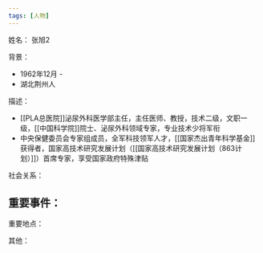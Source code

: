 ```yaml
---
tags: [人物]
---
```


姓名：
张旭2

背景：
- 1962年12月 -
- 湖北荆州人

描述：
- [[PLA总医院]]泌尿外科医学部主任，主任医师、教授，技术二级，文职一级，[[中国科学院]]院士、泌尿外科领域专家，专业技术少将军衔
- 中央保健委员会专家组成员，全军科技领军人才，[[国家杰出青年科学基金]]获得者，国家高技术研究发展计划（[[国家高技术研究发展计划（863计划）]]）首席专家，享受国家政府特殊津贴

社会关系：

重要事件：
- 

重要地点：

其他：
